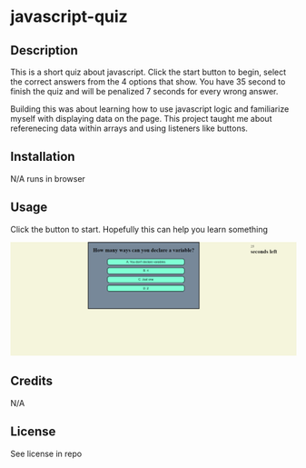 # javascript-quiz

## Description

This is a short quiz about javascript. Click the start button to begin, select the correct answers from the 4 options that show. You have 35 second to finish the quiz and will be penalized 7 seconds for every wrong answer.

Building this was about learning how to use javascript logic and familiarize myself with displaying data on the page. This project taught me about referenecing data within arrays and using listeners like buttons.


## Installation

N/A runs in browser

## Usage

Click the button to start. Hopefully this can help you learn something

![](assests/img/Javascript%20quiz.png)

## Credits

N/A

## License

See license in repo